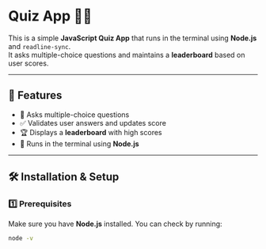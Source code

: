 # Quiz App 🧠🎉

This is a simple **JavaScript Quiz App** that runs in the terminal using **Node.js** and `readline-sync`.  
It asks multiple-choice questions and maintains a **leaderboard** based on user scores.

---

## 🚀 Features
- 📝 Asks multiple-choice questions  
- ✅ Validates user answers and updates score  
- 🏆 Displays a **leaderboard** with high scores  
- 🔁 Runs in the terminal using **Node.js**

---

## 🛠️ Installation & Setup

### **1️⃣ Prerequisites**
Make sure you have **Node.js** installed. You can check by running:
```sh
node -v
